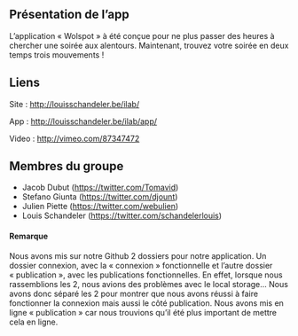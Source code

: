 <h2>Présentation de l’app</h2>

L’application « Wolspot » à été conçue pour ne plus passer des heures à chercher une soirée aux alentours. Maintenant, trouvez votre soirée en deux temps trois mouvements !


<h2>Liens</h2>

Site : http://louisschandeler.be/ilab/

App : http://louisschandeler.be/ilab/app/

Video : http://vimeo.com/87347472


<h2>Membres du groupe</h2> 

- Jacob Dubut (https://twitter.com/Tomavid)
- Stefano Giunta (https://twitter.com/djount)
- Julien Piette (https://twitter.com/webulien)
- Louis Schandeler (https://twitter.com/schandelerlouis)


<h4>Remarque</h4>

Nous avons mis sur notre Github 2 dossiers pour notre application. Un dossier connexion, avec la « connexion » fonctionnelle et l’autre dossier « publication », avec les publications fonctionnelles. En effet, lorsque nous rassemblions les 2, nous avions des problèmes avec le local storage… Nous avons donc séparé les 2 pour montrer que nous avons réussi à faire fonctionner la connexion mais aussi le côté publication. Nous avons mis en ligne « publication » car nous trouvions qu’il été plus important de mettre cela en ligne.


